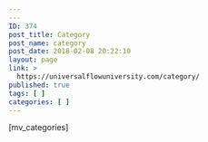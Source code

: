 ```yaml
---
---
ID: 374
post_title: Category
post_name: category
post_date: 2018-02-08 20:22:10
layout: page
link: >
  https://universalflowuniversity.com/category/
published: true
tags: [ ]
categories: [ ]
---
```

[mv_categories]